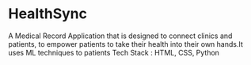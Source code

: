 # HealthSync
A Medical Record Application that is designed to connect clinics and patients, to empower patients to take their health into their own hands.It uses ML techniques to patients 
Tech Stack : HTML, CSS, Python
